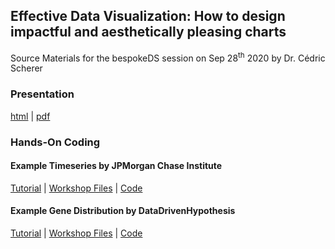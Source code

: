 ## **Effective Data Visualization: How to design impactful and aesthetically pleasing charts**

Source Materials for the bespokeDS session on Sep 28<sup>th</sup> 2020 by Dr. Cédric Scherer

### **Presentation**

[html](https://z3tt.github.io/bespokeDS_EffectiveDataViz/presentation.html) | [pdf](https://z3tt.github.io/bespokeDS_EffectiveDataViz/docs/presentation.pdf)


### **Hands-On Coding**

#### Example Timeseries by JPMorgan Chase Institute

[Tutorial](https://z3tt.github.io/bespokeDS_EffectiveDataViz/docs/workshop_jpm/workshop_jpm.html) | [Workshop Files](https://github.com/Z3tt/bespokeDS_EffectiveDataViz/raw/master/docs/workshop_jpm.zip) | [Code](https://github.com/Z3tt/bespokeDS_EffectiveDataViz/blob/master/docs/workshop_jpm/workshop_jpm.Rmd)

#### Example Gene Distribution by DataDrivenHypothesis

[Tutorial](https://z3tt.github.io/bespokeDS_EffectiveDataViz/docs/workshop_ddh/workshop_ddh.html) | [Workshop Files](https://github.com/Z3tt/bespokeDS_EffectiveDataViz/raw/master/docs/workshop_ddh.zip) | [Code](https://github.com/Z3tt/bespokeDS_EffectiveDataViz/blob/master/docs/workshop_ddh/workshop_ddh.Rmd)
